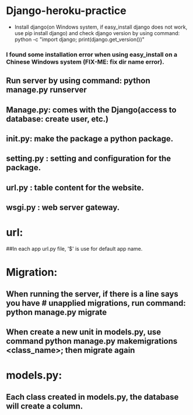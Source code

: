 # Django-heroku-practice
+ Install django(on Windows system, if easy_install django does not work, use pip install django) and check django version by using command: python -c "import django; print(django.get_version())"
### I found some installation error when using easy_install on a Chinese Windows system (FIX-ME: fix dir name error).
## Run server by using command: python manage.py runserver
## Manage.py: comes with the Django(access to database: create user, etc.)
## __init__.py: make the package a python package.
## setting.py : setting and configuration for the package.
## url.py     : table content for the website.
## wsgi.py    : web server gateway.
# url:
##In each app url.py file, '$' is use for default app name.
# Migration:
## When running the server, if there is a line says you have # unapplied migrations, run command: python manage.py migrate
## When create a new unit in models.py, use command python manage.py makemigrations <class_name>; then migrate again
# models.py:
## Each class created in models.py, the database will create a column.

